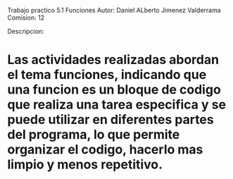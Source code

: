 Trabajo practico 5.1 Funciones
Autor: Daniel ALberto Jimenez Valderrama 
Comision: 12

Descripcion:

# Las actividades realizadas abordan el tema funciones, indicando que una funcion es un bloque de codigo que realiza una tarea especifica y se puede utilizar en diferentes partes del programa, lo que permite organizar el codigo, hacerlo mas limpio y menos repetitivo.